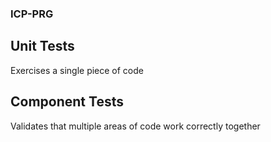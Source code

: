 ### ICP-PRG

## Unit Tests
Exercises a single piece of code

## Component Tests
Validates that multiple areas of code work correctly together